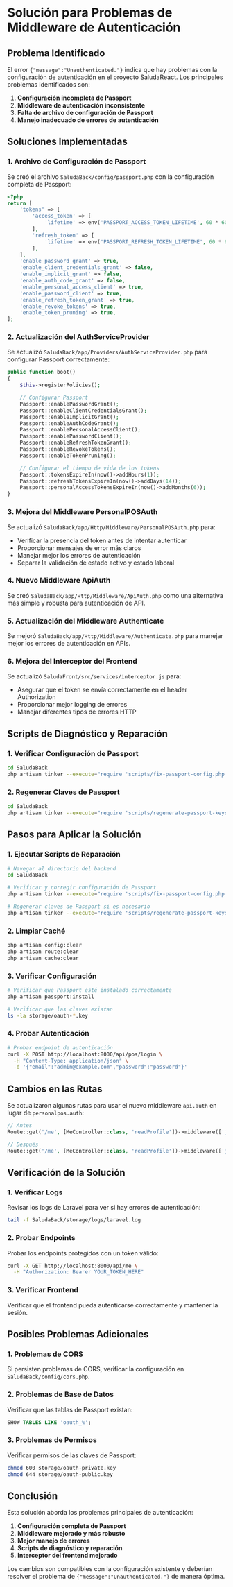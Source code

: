 # Solución para Problemas de Middleware de Autenticación

## Problema Identificado

El error `{"message":"Unauthenticated."}` indica que hay problemas con la configuración de autenticación en el proyecto SaludaReact. Los principales problemas identificados son:

1. **Configuración incompleta de Passport**
2. **Middleware de autenticación inconsistente**
3. **Falta de archivo de configuración de Passport**
4. **Manejo inadecuado de errores de autenticación**

## Soluciones Implementadas

### 1. Archivo de Configuración de Passport

Se creó el archivo `SaludaBack/config/passport.php` con la configuración completa de Passport:

```php
<?php
return [
    'tokens' => [
        'access_token' => [
            'lifetime' => env('PASSPORT_ACCESS_TOKEN_LIFETIME', 60 * 60), // 1 hour
        ],
        'refresh_token' => [
            'lifetime' => env('PASSPORT_REFRESH_TOKEN_LIFETIME', 60 * 60 * 24 * 14), // 14 days
        ],
    ],
    'enable_password_grant' => true,
    'enable_client_credentials_grant' => false,
    'enable_implicit_grant' => false,
    'enable_auth_code_grant' => false,
    'enable_personal_access_client' => true,
    'enable_password_client' => true,
    'enable_refresh_token_grant' => true,
    'enable_revoke_tokens' => true,
    'enable_token_pruning' => true,
];
```

### 2. Actualización del AuthServiceProvider

Se actualizó `SaludaBack/app/Providers/AuthServiceProvider.php` para configurar Passport correctamente:

```php
public function boot()
{
    $this->registerPolicies();

    // Configurar Passport
    Passport::enablePasswordGrant();
    Passport::enableClientCredentialsGrant();
    Passport::enableImplicitGrant();
    Passport::enableAuthCodeGrant();
    Passport::enablePersonalAccessClient();
    Passport::enablePasswordClient();
    Passport::enableRefreshTokenGrant();
    Passport::enableRevokeTokens();
    Passport::enableTokenPruning();

    // Configurar el tiempo de vida de los tokens
    Passport::tokensExpireIn(now()->addHours(1));
    Passport::refreshTokensExpireIn(now()->addDays(14));
    Passport::personalAccessTokensExpireIn(now()->addMonths(6));
}
```

### 3. Mejora del Middleware PersonalPOSAuth

Se actualizó `SaludaBack/app/Http/Middleware/PersonalPOSAuth.php` para:

- Verificar la presencia del token antes de intentar autenticar
- Proporcionar mensajes de error más claros
- Manejar mejor los errores de autenticación
- Separar la validación de estado activo y estado laboral

### 4. Nuevo Middleware ApiAuth

Se creó `SaludaBack/app/Http/Middleware/ApiAuth.php` como una alternativa más simple y robusta para autenticación de API.

### 5. Actualización del Middleware Authenticate

Se mejoró `SaludaBack/app/Http/Middleware/Authenticate.php` para manejar mejor los errores de autenticación en APIs.

### 6. Mejora del Interceptor del Frontend

Se actualizó `SaludaFront/src/services/interceptor.js` para:

- Asegurar que el token se envía correctamente en el header Authorization
- Proporcionar mejor logging de errores
- Manejar diferentes tipos de errores HTTP

## Scripts de Diagnóstico y Reparación

### 1. Verificar Configuración de Passport

```bash
cd SaludaBack
php artisan tinker --execute="require 'scripts/fix-passport-config.php';"
```

### 2. Regenerar Claves de Passport

```bash
cd SaludaBack
php artisan tinker --execute="require 'scripts/regenerate-passport-keys.php';"
```

## Pasos para Aplicar la Solución

### 1. Ejecutar Scripts de Reparación

```bash
# Navegar al directorio del backend
cd SaludaBack

# Verificar y corregir configuración de Passport
php artisan tinker --execute="require 'scripts/fix-passport-config.php';"

# Regenerar claves de Passport si es necesario
php artisan tinker --execute="require 'scripts/regenerate-passport-keys.php';"
```

### 2. Limpiar Caché

```bash
php artisan config:clear
php artisan route:clear
php artisan cache:clear
```

### 3. Verificar Configuración

```bash
# Verificar que Passport esté instalado correctamente
php artisan passport:install

# Verificar que las claves existan
ls -la storage/oauth-*.key
```

### 4. Probar Autenticación

```bash
# Probar endpoint de autenticación
curl -X POST http://localhost:8000/api/pos/login \
  -H "Content-Type: application/json" \
  -d '{"email":"admin@example.com","password":"password"}'
```

## Cambios en las Rutas

Se actualizaron algunas rutas para usar el nuevo middleware `api.auth` en lugar de `personalpos.auth`:

```php
// Antes
Route::get('/me', [MeController::class, 'readProfile'])->middleware(['json.api', 'personalpos.auth']);

// Después
Route::get('/me', [MeController::class, 'readProfile'])->middleware(['json.api', 'api.auth']);
```

## Verificación de la Solución

### 1. Verificar Logs

Revisar los logs de Laravel para ver si hay errores de autenticación:

```bash
tail -f SaludaBack/storage/logs/laravel.log
```

### 2. Probar Endpoints

Probar los endpoints protegidos con un token válido:

```bash
curl -X GET http://localhost:8000/api/me \
  -H "Authorization: Bearer YOUR_TOKEN_HERE"
```

### 3. Verificar Frontend

Verificar que el frontend pueda autenticarse correctamente y mantener la sesión.

## Posibles Problemas Adicionales

### 1. Problemas de CORS

Si persisten problemas de CORS, verificar la configuración en `SaludaBack/config/cors.php`.

### 2. Problemas de Base de Datos

Verificar que las tablas de Passport existan:

```sql
SHOW TABLES LIKE 'oauth_%';
```

### 3. Problemas de Permisos

Verificar permisos de las claves de Passport:

```bash
chmod 600 storage/oauth-private.key
chmod 644 storage/oauth-public.key
```

## Conclusión

Esta solución aborda los problemas principales de autenticación:

1. **Configuración completa de Passport**
2. **Middleware mejorado y más robusto**
3. **Mejor manejo de errores**
4. **Scripts de diagnóstico y reparación**
5. **Interceptor del frontend mejorado**

Los cambios son compatibles con la configuración existente y deberían resolver el problema de `{"message":"Unauthenticated."}` de manera óptima. 